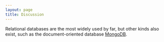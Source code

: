 ```yaml
---
layout: page
title: Discussion
---
```


Relational databases are the most widely used by far,
but other kinds also exist,
such as the document-oriented database [MongoDB](https://www.mongodb.com/).
